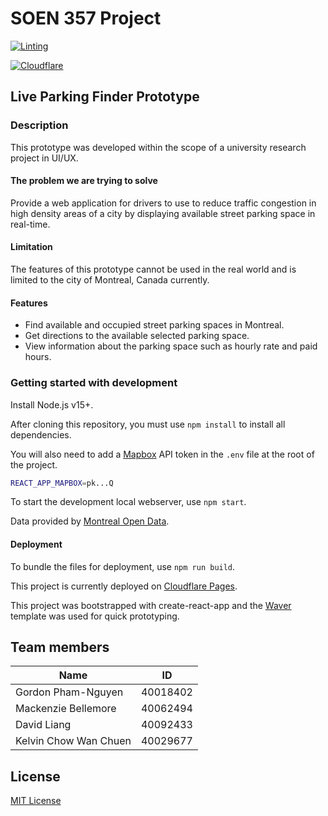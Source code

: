 # SOEN 357 Project

[![Linting](https://github.com/gordonpn/soen-357/actions/workflows/linting.yml/badge.svg)](https://github.com/gordonpn/soen-357/actions/workflows/linting.yml)

[![Cloudflare](https://www.cloudflare.com/media/images/web-badges/cf-web-badges-f-1.png)](https://soen-357.pages.dev/)

## Live Parking Finder Prototype

### Description

This prototype was developed within the scope of a university research project in UI/UX.

#### The problem we are trying to solve

Provide a web application for drivers to use to reduce traffic congestion in high density areas of a city by displaying available street parking space in real-time.

#### Limitation

The features of this prototype cannot be used in the real world and is limited to the city of Montreal, Canada currently.

#### Features

- Find available and occupied street parking spaces in Montreal.
- Get directions to the available selected parking space.
- View information about the parking space such as hourly rate and paid hours.

### Getting started with development

Install Node.js v15+.

After cloning this repository, you must use `npm install` to install all dependencies.

You will also need to add a [Mapbox](https://www.mapbox.com/) API token in the `.env` file at the root of the project.

```bash
REACT_APP_MAPBOX=pk...Q
```

To start the development local webserver, use `npm start`.

Data provided by [Montreal Open Data](https://donnees.montreal.ca/agence-de-mobilite-durable/stationnements-municipaux-tarifes-sur-rue-et-hors-rue).

#### Deployment

To bundle the files for deployment, use `npm run build`.

This project is currently deployed on [Cloudflare Pages](https://pages.cloudflare.com/).

This project was bootstrapped with create-react-app and the [Waver](https://reactsaastemplate.com/) template was used for quick prototyping.

## Team members

| Name                  | ID       |
| --------------------- | -------- |
| Gordon Pham-Nguyen    | 40018402 |
| Mackenzie Bellemore   | 40062494 |
| David Liang           | 40092433 |
| Kelvin Chow Wan Chuen | 40029677 |

## License

[MIT License](./LICENSE)
